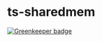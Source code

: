 # ts-sharedmem

[![Greenkeeper badge](https://badges.greenkeeper.io/tibawatanabe/ts-sharedmem.svg)](https://greenkeeper.io/)